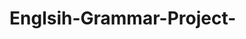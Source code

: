 # Englsih-Grammar-Project-
<!DOCTYPE html>
<html>
  <head>
    <title> English Grammar Project </title>
  </head>
  <body> </body>
</html>
